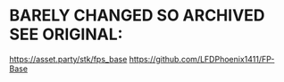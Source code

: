 # BARELY CHANGED SO ARCHIVED SEE ORIGINAL:
https://asset.party/stk/fps_base
https://github.com/LFDPhoenix1411/FP-Base
